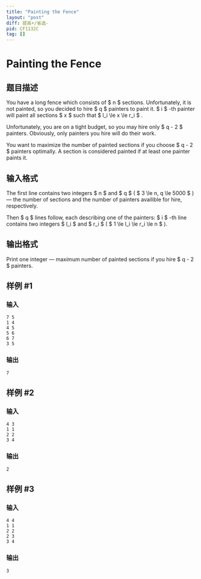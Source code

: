 ```yaml
---
title: "Painting the Fence"
layout: "post"
diff: 提高+/省选-
pid: CF1132C
tag: []
---
```


# Painting the Fence

## 题目描述

You have a long fence which consists of $ n $ sections. Unfortunately, it is not painted, so you decided to hire $ q $ painters to paint it. $ i $ -th painter will paint all sections $ x $ such that $ l_i \le x \le r_i $ .

Unfortunately, you are on a tight budget, so you may hire only $ q - 2 $ painters. Obviously, only painters you hire will do their work.

You want to maximize the number of painted sections if you choose $ q - 2 $ painters optimally. A section is considered painted if at least one painter paints it.

## 输入格式

The first line contains two integers $ n $ and $ q $ ( $ 3 \le n, q \le 5000 $ ) — the number of sections and the number of painters availible for hire, respectively.

Then $ q $ lines follow, each describing one of the painters: $ i $ -th line contains two integers $ l_i $ and $ r_i $ ( $ 1 \le l_i \le r_i \le n $ ).

## 输出格式

Print one integer — maximum number of painted sections if you hire $ q - 2 $ painters.

## 样例 #1

### 输入

```
7 5
1 4
4 5
5 6
6 7
3 5

```

### 输出

```
7

```

## 样例 #2

### 输入

```
4 3
1 1
2 2
3 4

```

### 输出

```
2

```

## 样例 #3

### 输入

```
4 4
1 1
2 2
2 3
3 4

```

### 输出

```
3

```

